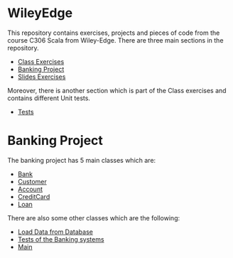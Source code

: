 # WileyEdge

This repository contains exercises, projects and pieces of code from the course C306 Scala from Wiley-Edge.
There are three main sections in the repository.

- [Class Exercises](https://github.com/anmy7/WileyEdge/tree/master/src/main/scala/com/training/classActivities)
- [Banking Project](https://github.com/anmy7/WileyEdge/tree/master/src/main/scala/com/training/scalaProject)
- [Slides Exercises](https://github.com/anmy7/WileyEdge/tree/master/src/main/scala/com/training/slideExercises)

Moreover, there is another section which is part of the Class exercises and contains different Unit tests.
- [Tests](https://github.com/anmy7/WileyEdge/tree/master/src/test/scala)

# Banking Project
The banking project has 5 main classes which are:
- [Bank](https://github.com/anmy7/WileyEdge/blob/master/src/main/scala/com/training/scalaProject/Bank.scala)
- [Customer](https://github.com/anmy7/WileyEdge/blob/master/src/main/scala/com/training/scalaProject/Customer.scala)
- [Account](https://github.com/anmy7/WileyEdge/blob/master/src/main/scala/com/training/scalaProject/Account.scala)
- [CreditCard](https://github.com/anmy7/WileyEdge/blob/master/src/main/scala/com/training/scalaProject/CreditCard.scala)
- [Loan](https://github.com/anmy7/WileyEdge/blob/master/src/main/scala/com/training/scalaProject/Loan.scala)

There are also some other classes which are the following:
- [Load Data from Database](https://github.com/anmy7/WileyEdge/blob/master/src/main/scala/com/training/scalaProject/LoadData.scala)
- [Tests of the Banking systems](https://github.com/anmy7/WileyEdge/blob/master/src/main/scala/com/training/scalaProject/Test.scala)
- [Main](https://github.com/anmy7/WileyEdge/blob/master/src/main/scala/com/training/scalaProject/Main.scala)
